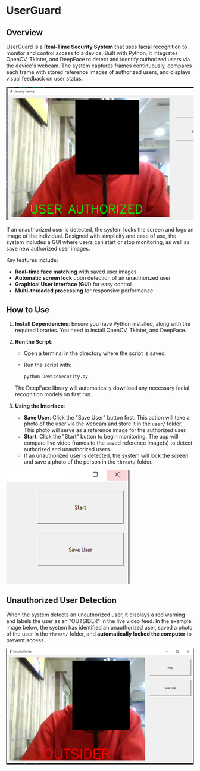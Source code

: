 # UserGuard
 ## Overview

UserGuard is a **Real-Time Security System** that uses facial recognition to monitor and control access to a device. Built with Python, it integrates OpenCV, Tkinter, and DeepFace to detect and identify authorized users via the device's webcam. The system captures frames continuously, compares each frame with stored reference images of authorized users, and displays visual feedback on user status.

![Application Monitor](screenshot/user%20auth.PNG)

If an unauthorized user is detected, the system locks the screen and logs an image of the individual. Designed with simplicity and ease of use, the system includes a GUI where users can start or stop monitoring, as well as save new authorized user images.

Key features include:
- **Real-time face matching** with saved user images
- **Automatic screen lock** upon detection of an unauthorized user
- **Graphical User Interface (GUI)** for easy control
- **Multi-threaded processing** for responsive performance


## How to Use

1. **Install Dependencies**: Ensure you have Python installed, along with the required libraries. You need to install OpenCV, Tkinter, and DeepFace.

2. **Run the Script**:
   - Open a terminal in the directory where the script is saved.
   - Run the script with:

     ```bash
     python DeviceSecurity.py
     ```

   The DeepFace library will automatically download any necessary facial recognition models on first run.

3. **Using the Interface**:
   - **Save User**: Click the "Save User" button first. This action will take a photo of the user via the webcam and store it in the `user/` folder. This photo will serve as a reference image for the authorized user.
   - **Start**: Click the "Start" button to begin monitoring. The app will compare live video frames to the saved reference image(s) to detect authorized and unauthorized users.
   - If an unauthorized user is detected, the system will lock the screen and save a photo of the person in the `threat/` folder.
  
![Application Interface](screenshot/option.PNG)


## Unauthorized User Detection

When the system detects an unauthorized user, it displays a red warning and labels the user as an "OUTSIDER" in the live video feed. In the example image below, the system has identified an unauthorized user, saved a photo of the user in the `threat/` folder, and **automatically locked the computer** to prevent access.

![Unauthorized User Detection](screenshot/outsider.PNG)



